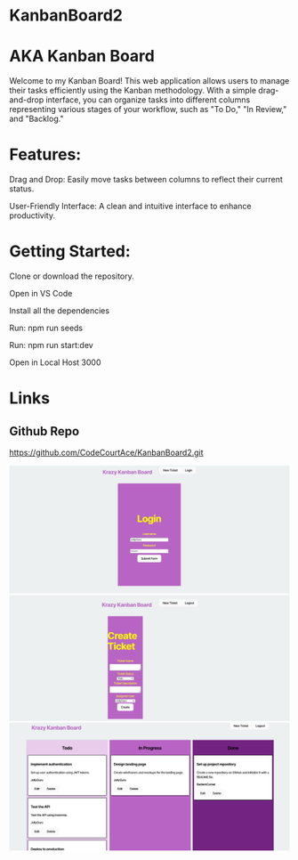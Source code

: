 # KanbanBoard2
# AKA Kanban Board

Welcome to my Kanban Board! This web application allows users to manage their tasks efficiently using the Kanban methodology. With a simple drag-and-drop interface, you can organize tasks into different columns representing various stages of your workflow, such as "To Do," "In Review," and "Backlog."

# Features:
Drag and Drop: Easily move tasks between columns to reflect their current status.


User-Friendly Interface: A clean and intuitive interface to enhance productivity.

# Getting Started:



Clone or download the repository.

Open in VS Code 

Install all the dependencies

Run: npm run seeds

Run: npm run start:dev

Open in Local Host 3000

# Links

## Github Repo

https://github.com/CodeCourtAce/KanbanBoard2.git


![alt text](<Screenshot 2025-01-03 221845.png>) ![alt text](<Screenshot 2025-01-03 221915.png>) ![alt text](<Screenshot 2025-01-03 222017.png>)